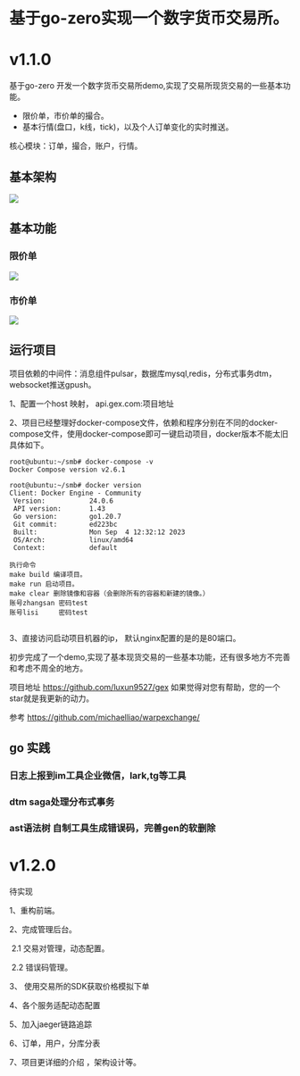 # 基于go-zero实现一个数字货币交易所。



# v1.1.0

基于go-zero 开发一个数字货币交易所demo,实现了交易所现货交易的一些基本功能。

- 限价单，市价单的撮合。
- 基本行情(盘口，k线，tick)，以及个人订单变化的实时推送。

核心模块：订单，撮合，账户，行情。

## 基本架构

![](https://cdn.learnku.com/uploads/images/202402/15/51993/bBrX3MgAl6.png!large)

## 基本功能

### 限价单
![](https://s1.locimg.com/2023/11/08/10dcdafd0ae03.gif)



### 市价单

![](https://s1.locimg.com/2023/11/08/5f83f2de9742e.gif)



## 运行项目

项目依赖的中间件：消息组件pulsar，数据库mysql,redis，分布式事务dtm，websocket推送gpush。







1、配置一个host 映射， api.gex.com:项目地址

2、项目已经整理好docker-compose文件，依赖和程序分别在不同的docker-compose文件，使用docker-compose即可一键启动项目，docker版本不能太旧具体如下。

```shell
root@ubuntu:~/smb# docker-compose -v
Docker Compose version v2.6.1

root@ubuntu:~/smb# docker version
Client: Docker Engine - Community
 Version:           24.0.6
 API version:       1.43
 Go version:        go1.20.7
 Git commit:        ed223bc
 Built:             Mon Sep  4 12:32:12 2023
 OS/Arch:           linux/amd64
 Context:           default
 
执行命令 
make build 编译项目。
make run 启动项目。
make clear 删除镜像和容器（会删除所有的容器和新建的镜像。）
账号zhangsan 密码test
账号lisi     密码test 
 
```

3、直接访问启动项目机器的ip， 默认nginx配置的是的是80端口。





初步完成了一个demo,实现了基本现货交易的一些基本功能，还有很多地方不完善和考虑不周全的地方。

项目地址 https://github.com/luxun9527/gex  如果觉得对您有帮助，您的一个star就是我更新的动力。

参考 https://github.com/michaelliao/warpexchange/

## go 实践

### 日志上报到im工具企业微信，lark,tg等工具

### dtm saga处理分布式事务

### ast语法树 自制工具生成错误码，完善gen的软删除



# v1.2.0

待实现

1、重构前端。

2、完成管理后台。

​		2.1 交易对管理，动态配置。

​		2.2  错误码管理。

3、 使用交易所的SDK获取价格模拟下单

4、各个服务适配动态配置

5、加入jaeger链路追踪

6、订单，用户，分库分表

7、项目更详细的介绍 ，架构设计等。

